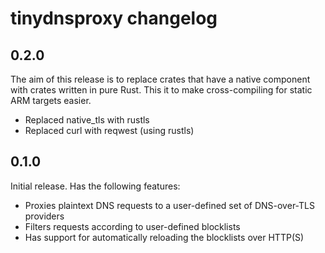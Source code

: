 tinydnsproxy changelog
======================

## 0.2.0

The aim of this release is to replace crates that have a native component with crates written in pure Rust. This it to make cross-compiling for static ARM targets easier.

* Replaced native_tls with rustls
* Replaced curl with reqwest (using rustls)

## 0.1.0

Initial release. Has the following features:

* Proxies plaintext DNS requests to a user-defined set of DNS-over-TLS providers
* Filters requests according to user-defined blocklists
* Has support for automatically reloading the blocklists over HTTP(S)

